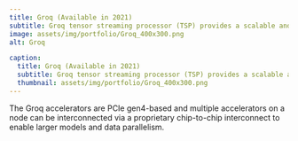 ```yaml
---
title: Groq (Available in 2021)
subtitle: Groq tensor streaming processor (TSP) provides a scalable and programmable processing core and memory building block to achieve 250 TFlops in FP16 and 1 PetaOp/s in INT8 performance.
image: assets/img/portfolio/Groq_400x300.png
alt: Groq

caption:
  title: Groq (Available in 2021)
  subtitle: Groq tensor streaming processor (TSP) provides a scalable and programmable processing core and memory building block to achieve 250 TFlops in FP16 and 1 PetaOp/s in INT8 performance.
  thumbnail: assets/img/portfolio/Groq_400x300.png
---
```

<!--Use this area to describe your project. Lorem ipsum dolor sit amet, consectetur adipisicing elit. Est blanditiis dolorem culpa incidunt minus dignissimos deserunt repellat aperiam quasi sunt officia expedita beatae cupiditate, maiores repudiandae, nostrum, reiciendis facere nemo!

{:.list-inline}
- Date: January 2017
- Client: Explore
- Category: Graphic Design-->
The Groq accelerators are PCIe gen4-based and multiple accelerators on a node can be interconnected via a proprietary chip-to-chip interconnect to enable larger models and data parallelism.
